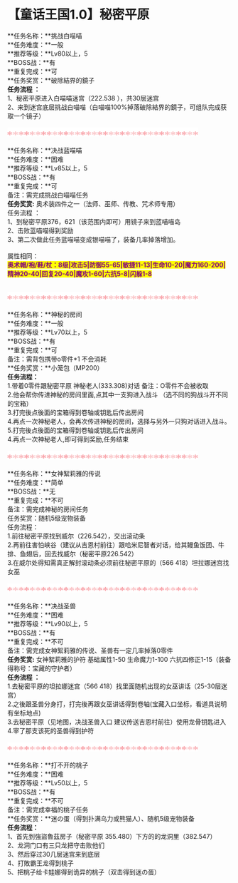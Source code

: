 # 【童话王国1.0】秘密平原



**任务名称：**挑战白喵喵\
**任务难度：**一般\
**推荐等级：**Lv80以上，5\
**BOSS战：**有\
**重复完成：**可\
**任务奖赏：**破除結界的鏡子\
**任务流程 ：**\
1、秘密平原进入白喵喵迷宫（222.538 ），共30层迷宫\
2、来到迷宫底层挑战白喵喵（白喵喵100%掉落破除結界的鏡子，可组队完成获取一个镜子）\
\
![](../../../../../.gitbook/assets/1.gif)\
\
**任务名称：**决战蓝喵喵\
**任务难度：**困难\
**推荐等级：**Lv85以上，5\
**BOSS战：**有\
**重复完成：**可\
备注：需完成挑战白喵喵任务\
**任务奖赏:** 奥术装四件之一（法师、巫师、传教、咒术师专用）\
任务流程 ：\
1、到秘密平原376，621（该范围内即可）用镜子来到蓝喵喵岛\
2、击败蓝喵喵得到奖励\
3、第二次做此任务蓝喵喵变成银喵喵了，装备几率掉落增加。\
\
属性相同：\
<mark style="color:purple;">**奥术帽/袍/鞋/杖：8级|攻击5|防御55-65|敏捷11-13|生命10-20|魔力160-200|精神20-40|回复20-40|魔攻1-60|六抗5-8|闪躲1-8**</mark>

\
![](../../../../../.gitbook/assets/1.gif)\
\
**任务名称：**神秘的房间\
**任务难度：**一般\
**推荐等级：**Lv70以上，5\
**BOSS战：**有\
**重复完成：**可\
备注：需背包携带o零件\*1 不会消耗\
**任务奖赏：**小笼包（MP200）\
**任务流程：**\
1.带着0零件跟秘密平原 神秘老人(333.308)对话   备注：O零件不会被收取\
2.他会帮你传进神秘的房间里面,点其中一支狗进入战斗 （选不同的狗战斗开不同的宝箱）\
3.打完後点後面的宝箱得到卷轴或钥匙后传出房间\
4.再点一次神秘老人，会再次传进神秘的房间，选择与另外一只狗对话进入战斗。\
5.打完後点後面的宝箱得到卷轴或钥匙后传出房间\
4.再点一次神秘老人,即可得到奖励,任务结束\
\
![](../../../../../.gitbook/assets/1.gif)\
\
**任务名称：**女神絮莉雅的传说\
**任务难度：**简单\
**BOSS战：**无\
**重复完成：**不可\
备注：需完成神秘的房间任务\
任务奖赏：随机5级宠物装备\
任务流程：\
1.前往秘密平原找到威尔（226.542），交出滚动条\
2.再前往害怕峡谷（建议从吉恩村前往）跟哈米尼智者对话，给其鳗鱼饭团、牛排、鱼翅后，回去找威尔（秘密平原226.542）\
3.在威尔处得知需真正解封滚动条必须前往秘密平原的（566 418）坦拉娜迷宫找女巫\
\
![](../../../../../.gitbook/assets/1.gif)\
\
**任务名称：**决战圣兽\
**任务难度：**困难\
**推荐等级：**Lv90以上，5\
**BOSS战：**有\
**重复完成：**不可\
备注：需完成女神絮莉雅的传说、圣兽有一定几率掉落0零件\
**任务奖赏:** 女神絮莉雅的护符 基础属性1-50 生命魔力1-100 六抗四修正1-15（装备得称号：宝藏的守护者）\
**任务流程 ：**\
1.去秘密平原的坦拉娜迷宫（566 418）找里面随机出现的女巫讲话（25-30层迷宫）\
2.之後跟圣兽分身打，打完後再跟女巫讲话得到卷轴(宝藏入口坐标，看道具说明有坐标地点)\
3.去秘密平原（见地图，决战圣兽入口  建议传送吉恩村前往）使用龙骨钥匙进入\
4.宰了那支该死的圣兽得到护符\
\
![](../../../../../.gitbook/assets/1.gif)\
\
**任务名称：**打不开的桃子\
**任务难度：**困难\
**推荐等级：**Lv50以上，5\
**BOSS战：**有\
**重复完成：**不可\
备注：需完成幸福的桃子任务\
**任务奖赏：**迷の蛋（得到扑满乌力或熊猫人）、随机5级宠物装备\
**任务流程：**\
1、首先到強盜魯茲房子（秘密平原 355.480）下方的的龙洞里（382.547）\
2、龙洞门口有三只龙把守击败他们\
3、然后穿过30几层迷宫来到底层\
4、打敗霸王龙得到桃子\
5、把桃子给卡娃娜得到诡异的桃子（双击得到迷の蛋）
